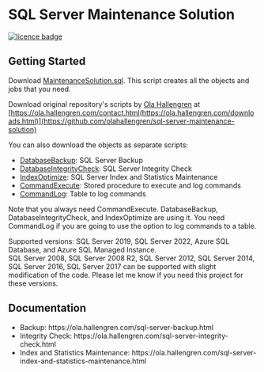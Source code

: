 # SQL Server Maintenance Solution
[![licence badge]][licence]
<!-- [![stars badge]][stars] -->
<!-- [![forks badge]][forks] -->
<!-- [![issues badge]][issues] -->
<!-- [![bug report badge]][bug report]-->
<!-- [![feature request badge]][feature request] -->

## Getting Started

Download [MaintenanceSolution.sql](/MaintenanceSolution.sql). This script creates all the objects and jobs that you need.

Download original repository's scripts by <a href="https://ola.hallengren.com/contact.html">Ola Hallengren</a> at [https://ola.hallengren.com/contact.html(https://ola.hallengren.com/downloads.html)](https://github.com/olahallengren/sql-server-maintenance-solution)


You can also download the objects as separate scripts:
 - [DatabaseBackup](/DatabaseBackup.sql): SQL Server Backup
 - [DatabaseIntegrityCheck](/DatabaseIntegrityCheck.sql): SQL Server Integrity Check
 - [IndexOptimize](/IndexOptimize.sql): SQL Server Index and Statistics Maintenance
 - [CommandExecute](/CommandExecute.sql): Stored procedure to execute and log commands
 - [CommandLog](/CommandLog.sql): Table to log commands

Note that you always need CommandExecute. DatabaseBackup, DatabaseIntegrityCheck, and IndexOptimize are using it.
You need CommandLog if you are going to use the option to log commands to a table.

Supported versions: SQL Server 2019, SQL Server 2022, Azure SQL Database, and Azure SQL Managed Instance. </br>
                    SQL Server 2008, SQL Server 2008 R2, SQL Server 2012, SQL Server 2014, SQL Server 2016, SQL Server 2017 can be supported with slight modification of the code. Please let me know if you need this project for these versions.

## Documentation

<ul>
<li>Backup: https://ola.hallengren.com/sql-server-backup.html</li>
<li>Integrity Check: https://ola.hallengren.com/sql-server-integrity-check.html</li>
<li>Index and Statistics Maintenance: https://ola.hallengren.com/sql-server-index-and-statistics-maintenance.html</li>
</ul>

[licence badge]:https://img.shields.io/badge/license-MIT-blue.svg
<!--[stars badge]:https://img.shields.io/github/stars/amomen9/sql-server-maintenance-solution_ola_expansion.svg -->
<!-- [forks badge]:https://img.shields.io/github/forks/amomen9/sql-server-maintenance-solution_ola_expansion.svg -->
[issues badge]:https://img.shields.io/github/issues/amomen9/sql-server-maintenance-solution_ola_expansion.svg
[bug report badge]:https://img.shields.io/github/issues/amomen9/sql-server-maintenance-solution/Bug%20Report.svg
[feature request badge]:https://img.shields.io/github/amomen9/olahallengren/sql-server-maintenance-solution/Feature%20Request.svg

[licence]:https://github.com/amomen9/sql-server-maintenance-solution/blob/master/LICENSE
[stars]:https://github.com/amomen9/sql-server-maintenance-solution_ola_expansion/stargazers
[forks]:https://github.com/amomen9/sql-server-maintenance-solution_ola_expansion/network
[issues]:https://github.com/amomen9/sql-server-maintenance-solution_ola_expansion/issues
[bug report]:https://github.com/amomen9/sql-server-maintenance-solution_ola_expansion/issues?q=is%3Aopen+is%3Aissue+label%3A%22Bug+Report%22
[feature request]:https://github.com/amomen9/sql-server-maintenance-solution_ola_expansion/issues?q=is%3Aopen+is%3Aissue+label%3A%22Feature+Request%22
